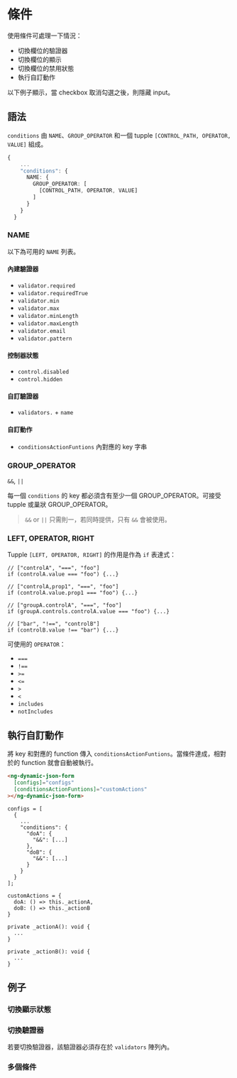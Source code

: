 # 條件

使用條件可處理一下情況：

- 切換欄位的驗證器
- 切換欄位的顯示
- 切換欄位的禁用狀態
- 執行自訂動作

以下例子顯示，當 checkbox 取消勾選之後，則隱藏 input。

<doc-form-viewer config-path="CONDITIONS_VISIBILITY.ZH-TW"></doc-form-viewer>

## 語法

`conditions` 由 `NAME`、`GROUP_OPERATOR` 和一個 tupple `[CONTROL_PATH, OPERATOR, VALUE]` 組成。

```ts
{
    ...
    "conditions": {
      NAME: {
        GROUP_OPERATOR: [
          [CONTROL_PATH, OPERATOR, VALUE]
        ]
      }
    }
  }
```

### NAME

以下為可用的 `NAME` 列表。

#### 內建驗證器

- `validator.required`
- `validator.requiredTrue`
- `validator.min`
- `validator.max`
- `validator.minLength`
- `validator.maxLength`
- `validator.email`
- `validator.pattern`

#### 控制器狀態

- `control.disabled`
- `control.hidden`

#### 自訂驗證器

- `validators.` + `name`

#### 自訂動作

- `conditionsActionFuntions` 內對應的 key 字串

### GROUP_OPERATOR

`&&`, `||`

每一個 `conditions` 的 key 都必須含有至少一個 GROUP_OPERATOR。可接受 tupple 或巢狀 GROUP_OPERATOR。

> `&&` or `||` 只需則一，若同時提供，只有 `&&` 會被使用。

### LEFT, OPERATOR, RIGHT

Tupple `[LEFT, OPERATOR, RIGHT]` 的作用是作為 `if` 表達式：

```tsx
// ["controlA", "===", "foo"]
if (controlA.value === "foo") {...}

// ["controlA,prop1", "===", "foo"]
if (controlA.value.prop1 === "foo") {...}

// ["groupA.controlA", "===", "foo"]
if (groupA.controls.controlA.value === "foo") {...}

// ["bar", "!==", "controlB"]
if (controlB.value !== "bar") {...}
```

可使用的 `OPERATOR`：

- `===`
- `!==`
- `>=`
- `<=`
- `>`
- `<`
- `includes`
- `notIncludes`

## 執行自訂動作

將 key 和對應的 function 傳入 `conditionsActionFuntions`。當條件達成，相對於的 function 就會自動被執行。

<doc-tab>

<doc-code name="HTML">

<!-- prettier-ignore -->
```html
<ng-dynamic-json-form
  [configs]="configs"
  [conditionsActionFuntions]="customActions"
></ng-dynamic-json-form>
```

</doc-code>

<doc-code name="TS">

```tsx
configs = [
  {
    ...
    "conditions": {
      "doA": {
        "&&": [...]
      },
      "doB": {
        "&&": [...]
      }
    }
  }
];

customActions = {
  doA: () => this._actionA,
  doB: () => this._actionB
}

private _actionA(): void {
  ...
}

private _actionB(): void {
  ...
}
```

</doc-code>

</doc-tab>

## 例子

### 切換顯示狀態

<doc-form-viewer config-path="CONDITIONS_VISIBILITY.ZH-TW"></doc-form-viewer>

### 切換驗證器

若要切換驗證器，該驗證器必須存在於 `validators` 陣列內。

<doc-form-viewer config-path="CONDITIONS_VALIDATOR.ZH-TW"></doc-form-viewer>

### 多個條件

<doc-form-viewer config-path="CONDITIONS_MULTIPLE.ZH-TW"></doc-form-viewer>
